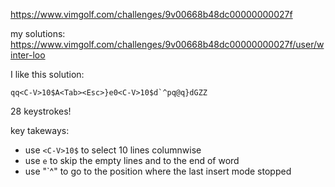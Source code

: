 https://www.vimgolf.com/challenges/9v00668b48dc00000000027f

my solutions: https://www.vimgolf.com/challenges/9v00668b48dc00000000027f/user/winter-loo

I like this solution:

```text
qq<C-V>10$A<Tab><Esc>}e0<C-V>10$d`^pq@q}dGZZ
```

28 keystrokes!

key takeways:

* use `<C-V>10$` to select 10 lines columnwise
* use `e` to skip the empty lines and to the end of word
* use "`^" to go to the position where the last insert mode stopped

